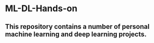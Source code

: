 # ML-DL-Hands-on
## This repository contains a number of personal machine learning and deep learning projects.

